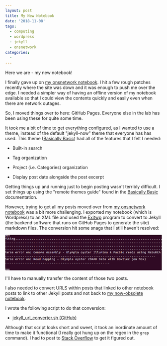 ```yaml
---
layout: post
title: My New Notebook
date: '2018-11-08'
tags:
  - computing
  - wordpress
  - jekyll
  - onsnetwork
categories:
  -
---
```

Here we are - my new notebook!

I finally gave up on [my onsnetwork notebook](onsnetwork.org/kubu4). I hit a few rough patches recently where the site was down and it was enough to push me over the edge. I needed a simpler way of having an offline version of my notebook available so that I could view the contents quickly and easily even when there are network outages.

So, I moved things over to here: GitHub Pages. Everyone else in the lab has been using these for quite some time.

It took me a bit of time to get everything configured, as I wanted to use a theme, instead of the default "jekyll-now" theme that everyone has has used. This theme ([Basically Basic](https://mmistakes.github.io/jekyll-theme-basically-basic/)) had all of the features that I felt I needed:

- Built-in search

- Tag organization

- Project (i.e. Categories) organization

- Display post date alongside the post excerpt

Getting things up and running just to begin posting wasn't terribly difficult. I set things up using the "remote themes guide" found in the [Basically Basic](https://mmistakes.github.io/jekyll-theme-basically-basic/) documentation.

However, trying to get all my posts moved over from [my onsnetwork notebook](onsnetwork.org/kubu4) was a bit more challenging. I exported my notebook (which is Wordpress) to an XML file and used the [Exitwp](https://github.com/thomasf/exitwp) program to convert to Jekyll (the backend software that runs on GitHub Pages to generate the site) markdown files. The conversion hit some snags that I still haven't resolved:

![](../images/screencaps/20181107_001.png)

I'll have to manually transfer the content of those two posts.

I also needed to convert URLS within posts that linked to other notebook posts to link to other Jekyll posts and not back to [my now-obsolete notebook](onsnetwork.org/kubu4).

I wrote the following script to do that conversion:

- [jekyll_url_converter.sh (GitHub)](https://github.com/kubu4/Scripts/blob/master/bash/jekyll_url_converter.sh)

Although that script looks short and sweet, it took an inordinate amount of time to make it functional (I really got hung up on the regex in the ```grep``` command). I had to post to [Stack Overflow](https://stackoverflow.com/questions/53213379/grep-o-multiple-occurrences-of-variable-string-in-same-line) to get it figured out.
